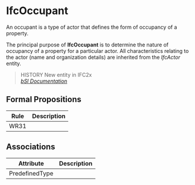 IfcOccupant
===========
An occupant is a type of actor that defines the form of occupancy of a
property.  
  
The principal purpose of **IfcOccupant** is to determine the nature of
occupancy of a property for a particular actor. All characteristics relating
to the actor (name and organization details) are inherited from the _IfcActor_
entity.  
  
> HISTORY  New entity in IFC2x  
[ _bSI
Documentation_](https://standards.buildingsmart.org/IFC/DEV/IFC4_2/FINAL/HTML/schema/ifcsharedfacilitieselements/lexical/ifcoccupant.htm)


Formal Propositions
-------------------
| Rule   | Description   |
|--------|---------------|
| WR31   |               |

Associations
------------
| Attribute      | Description   |
|----------------|---------------|
| PredefinedType |               |

